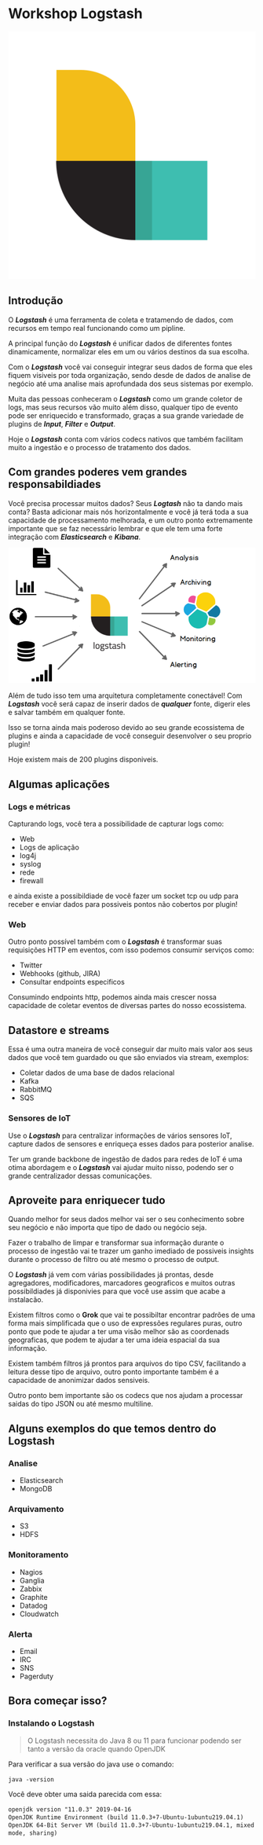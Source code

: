# Workshop Logstash
![](./images/logstash_logo.png)

## Introdução

O ***Logstash*** é uma ferramenta de coleta e tratamendo de dados, com recursos em tempo real funcionando como um pipline.

A principal função do ***Logstash*** é unificar dados de diferentes fontes dinamicamente, normalizar eles em um ou vários destinos da sua escolha.

Com o ***Logstash*** você vai conseguir integrar seus dados de forma que eles fiquem visiveis por toda organização, sendo desde de dados de analise de negócio até uma analise mais aprofundada dos seus sistemas por exemplo. 

Muita das pessoas conheceram o ***Logstash*** como um grande coletor de logs, mas seus recursos vão muito além disso, qualquer tipo de evento pode ser enriquecido e transformado, graças a sua grande variedade de plugins de ***Input***, ***Filter*** e ***Output***.

Hoje o ***Logstash*** conta com vários codecs nativos que também facilitam muito a ingestão e o processo de tratamento dos dados.

## Com grandes poderes vem grandes responsabildiades

Você precisa processar muitos dados? Seus ***Logtash*** não ta dando mais conta? Basta adicionar mais nós horizontalmente e você já terá toda a sua capacidade de processamento melhorada, e um outro ponto extremamente importante que se faz necessário lembrar e que ele tem uma forte integração com ***Elasticsearch*** e ***Kibana***.

![](./images/logstash_overview.png)

Além de tudo isso tem uma arquitetura completamente conectável! Com ***Logstash*** você será capaz de inserir dados de ***qualquer*** fonte, digerir eles e salvar também em qualquer fonte.

Isso se torna ainda mais poderoso devido ao seu grande ecossistema de plugins e ainda a capacidade de você conseguir desenvolver o seu proprio plugin!

Hoje existem mais de 200 plugins disponiveis.

## Algumas aplicações

### Logs e métricas

Capturando logs, você tera a possibilidade de capturar logs como:


- Web
- Logs de aplicação
- log4j 
- syslog
- rede
- firewall


e ainda existe a possibildiade de você fazer um socket tcp ou udp para receber e enviar dados para possiveis pontos não cobertos por plugin! 

### Web

Outro ponto possível também com o ***Logstash*** é transformar suas requisições HTTP em eventos, com isso podemos consumir serviços como:

- Twitter 
- Webhooks (github, JIRA)
- Consultar endpoints especificos

Consumindo endpoints http, podemos ainda mais crescer nossa capacidade de coletar eventos de diversas partes do nosso ecossistema.

## Datastore e streams

Essa é uma outra maneira de você conseguir dar muito mais valor aos seus dados que você tem guardado ou que são enviados via stream, exemplos:

- Coletar dados de uma base de dados relacional
- Kafka
- RabbitMQ
- SQS

### Sensores de IoT

Use o ***Logstash*** para centralizar informações de vários sensores IoT, capture dados de sensores e enriqueça esses dados para posterior analise.

Ter um grande backbone de ingestão de dados para redes de IoT é uma otima abordagem e o ***Logstash*** vai ajudar muito nisso, podendo ser o grande centralizador dessas comunicações.

## Aproveite para enriquecer tudo

Quando melhor for seus dados melhor vai ser o seu conhecimento sobre seu negócio e não importa que tipo de dado ou negócio seja.

Fazer o trabalho de limpar e transformar sua informação durante o processo de ingestão vai te trazer um ganho imediado de possiveis insights durante o processo de filtro ou até mesmo o processo de output.

O ***Logstash*** já vem com várias possibilidades já prontas, desde agregadores, modificadores, marcadores geograficos e muitos outras possibildiades já disponivies para que você use assim que acabe a instalacão.

Existem filtros como o **Grok** que vai te possibiltar encontrar padrões de uma forma mais simplificada que o uso de expressões regulares puras, outro ponto que pode te ajudar a ter uma visão melhor são as coordenads geograficas, que podem te ajudar a ter uma ideia espacial da sua informação.

Existem também filtros já prontos para arquivos do tipo CSV, facilitando a leitura desse tipo de arquivo, outro ponto importante também é a capacidade de anonimizar dados sensiveis.

Outro ponto bem importante são os codecs que nos ajudam a processar saidas do tipo JSON ou até mesmo multiline.

## Alguns exemplos do que temos dentro do Logstash

### Analise
- 	Elasticsearch
- 	MongoDB

### Arquivamento
- S3
- HDFS

### Monitoramento
- Nagios
- Ganglia
- Zabbix
- Graphite
- Datadog
- Cloudwatch

### Alerta
- Email
- IRC
- SNS
- Pagerduty

## Bora começar isso?

### Instalando o Logstash
>O Logstash necessita do Java 8 ou 11 para funcionar podendo ser tanto a versão da oracle quando OpenJDK

Para verificar a sua versão do java use o comando:

```
java -version
```

Você deve obter uma saida parecida com essa:

```
openjdk version "11.0.3" 2019-04-16
OpenJDK Runtime Environment (build 11.0.3+7-Ubuntu-1ubuntu219.04.1) 
OpenJDK 64-Bit Server VM (build 11.0.3+7-Ubuntu-1ubuntu219.04.1, mixed mode, sharing)
```

